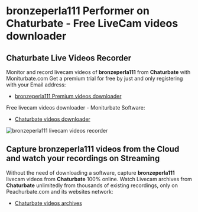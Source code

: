 # bronzeperla111 Performer on Chaturbate - Free LiveCam videos downloader

## Chaturbate Live Videos Recorder

Monitor and record livecam videos of **bronzeperla111** from **Chaturbate** with Moniturbate.com
Get a premium trial for free by just and only registering with your Email address:
* [bronzeperla111 Premium videos downloader](https://moniturbate.com/request-demo-licence-key.html)

Free livecam videos downloader - Moniturbate Software:
* [Chaturbate videos downloader](https://moniturbate.com/moniturbate-download-software.html)

![bronzeperla111 livecam videos recorder](https://peachurnet.com/templates/moniturbate-software.png)


## Capture bronzeperla111 videos from the Cloud and watch your recordings on Streaming

Without the need of downloading a software, capture **bronzeperla111** livecam videos from **Chaturbate** 100% online.
Watch Livecam archives from **Chaturbate** unlimitedly from thousands of existing recordings, only on Peachurbate.com and its websites network:
* [Chaturbate videos archives](https://peachurnet.com/)